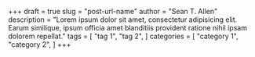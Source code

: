 +++
draft = true
slug = "post-url-name"
author = "Sean T. Allen"
description = "Lorem ipsum dolor sit amet, consectetur adipisicing elit. Earum similique, ipsum officia amet blanditiis provident ratione nihil ipsam dolorem repellat."
tags = [
    "tag 1",
    "tag 2",
]
categories = [
    "category 1",
    "category 2",
]
+++
